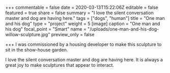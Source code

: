 +++
commentable = false
date = 2020-03-13T15:22:06Z
editable = false
featured = true
share = false
summary = "I love the silent conversation master and dog are having here."
tags = ["dogs", "human"]
title = "One man and his dog"
type = "project"
weight = 5
[image]
caption = "One man and his dog"
focal_point = "Smart"
name = "/uploads/one-man-and-his-dog-willow-sculpture.jpg"
preview_only = false

+++
I was commissioned by a housing developer to make this sculpture to sit in the show-house garden.

I love the silent conversation master and dog are having here. It is always a great joy to make sculptures that appear to interact.